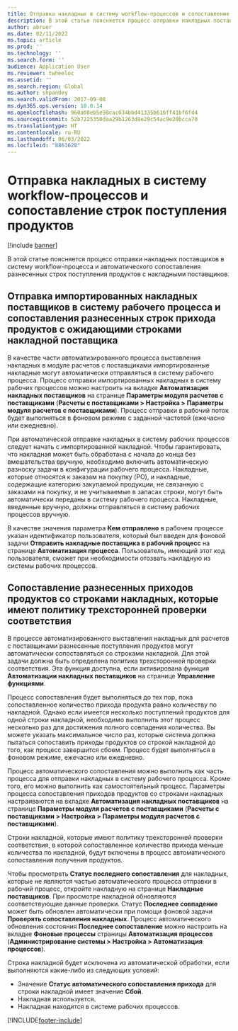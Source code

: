```yaml
---
title: Отправка накладных в систему workflow-процессов и сопоставление строк поступления продуктов
description: В этой статье поясняется процесс отправки накладных поставщиков в систему workflow-процесса и автоматического сопоставления разнесенных строк поступления продуктов с накладными поставщиков.
author: abruer
ms.date: 02/11/2022
ms.topic: article
ms.prod: ''
ms.technology: ''
ms.search.form: ''
audience: Application User
ms.reviewer: twheeloc
ms.assetid: ''
ms.search.region: Global
ms.author: shpandey
ms.search.validFrom: 2017-09-08
ms.dyn365.ops.version: 10.0.14
ms.openlocfilehash: 960a08eb5e98cac034bbd41335b616ff41bf6fd4
ms.sourcegitcommit: 52b7225350daa29b1263d8e29c54ac9e20bcca70
ms.translationtype: HT
ms.contentlocale: ru-RU
ms.lasthandoff: 06/03/2022
ms.locfileid: "8861628"
---
```

# <a name="submit-invoices-to-the-workflow-system-and-match-product-receipt-lines"></a>Отправка накладных в систему workflow-процессов и сопоставление строк поступления продуктов

[!include [banner](../includes/banner.md)]

В этой статье поясняется процесс отправки накладных поставщиков в систему workflow-процесса и автоматического сопоставления разнесенных строк поступления продуктов с накладными поставщиков.

## <a name="submitting-imported-vendor-invoices-to-the-workflow-system-and-matching-posted-product-receipt-lines-to-pending-vendor-invoice-lines"></a>Отправка импортированных накладных поставщиков в систему рабочего процесса и сопоставления разнесенных строк прихода продуктов с ожидающими строками накладной поставщика

В качестве части автоматизированного процесса выставления накладных в модуле расчетов с поставщиками импортированные накладные могут автоматически отправляться в систему рабочего процесса. Процесс отправки импортированных накладных в систему рабочих процессов можно настроить на вкладке **Автоматизация накладных поставщиков** на странице **Параметры модуля расчетов с поставщиками** (**Расчеты с поставщиками \> Настройка \> Параметры модуля расчетов с поставщиками**). Процесс отправки в рабочий поток будет выполняться в фоновом режиме с заданной частотой (ежечасно или ежедневно).

При автоматической отправке накладных в систему рабочих процессов следует начать с импортированной накладной. Чтобы гарантировать, что накладная может быть обработана с начала до конца без вмешательства вручную, необходимо включить автоматическую разноску задачи в конфигурации рабочего процесса. Накладные, которые относятся к заказам на покупку (PO), и накладные, содержащие категорию закупаемой продукции, не связанную с заказами на покупку, и не учитываемые в запасах строки, могут быть автоматически переданы в систему рабочего процесса. Накладные, введенные вручную, должны отправляться в систему рабочих процессов вручную.

В качестве значения параметра **Кем отправлено** в рабочем процессе указан идентификатор пользователя, который был введен для фоновой задачи **Отправить накладные поставщика в рабочий процесс** на странице **Автоматизация процесса**. Пользователь, имеющий этот код пользователя, сможет при необходимости отозвать накладную из системы рабочих процессов.

## <a name="matching-posted-product-receipts-to-invoice-lines-that-have-a-three-way-matching-policy"></a>Сопоставление разнесенных приходов продуктов со строками накладных, которые имеют политику трехсторонней проверки соответствия

В процессе автоматизированного выставления накладных для расчетов с поставщиками разнесенные поступления продуктов могут автоматически сопоставляться со строками накладной. Для этой задачи должна быть определена политика трехсторонней проверки соответствия. Эта функция доступна, если активирована функция **Автоматизации накладных поставщиков** на странице **Управление функциями**.

Процесс сопоставления будет выполняться до тех пор, пока сопоставленное количество прихода продукта равно количеству по накладной. Однако если имеется несколько поступлений продуктов для одной строки накладной, необходимо выполнить этот процесс несколько раз для достижения полного совпадения количества. Вы можете указать максимальное число раз, которые система должна пытаться сопоставить приходы продуктов со строкой накладной до того, как процесс завершится сбоем. Процесс будет выполняться в фоновом режиме, ежечасно или ежедневно. 

Процесс автоматического сопоставления можно выполнить как часть процесса для отправки накладных в систему рабочего процесса. Кроме того, его можно выполнить как самостоятельный процесс. Параметры процесса сопоставления приходов продуктов со строками накладных настраиваются на вкладке **Автоматизация накладных поставщиков** на странице **Параметры модуля расчетов с поставщиками** (**Расчеты с поставщиками \> Настройка \> Параметры модуля расчетов с поставщиками**).

Строки накладной, которые имеют политику трехсторонней проверки соответствия, в которой сопоставленное количество прихода меньше количества по накладной, будут включены в процесс автоматического сопоставления получения продуктов.

Чтобы просмотреть **Статус последнего сопоставления** для накладных, которые не являются частью автоматического процесса отправки в рабочий процесс, откройте накладную на странице **Накладные поставщиков**. При просмотре накладной обновляются соответствующие данные проверки. Статус **Последнее совпадение** может быть обновлен автоматически при помощи фоновой задачи **Проверять сопоставления накладных**. Процесс автоматического обновления состояния **Последнее сопоставление** можно настроить на вкладке **Фоновые процессы** страницы **Автоматизация процессов** (**Администрирование системы \> Настройка \> Автоматизация процессов**).

Строка накладной будет исключена из автоматической обработки, если выполняются какие-либо из следующих условий:

- Значение **Статус автоматического сопоставления прихода** для строки накладной имеет значение **Сбой**.
- Накладная используется.
- Накладная находится в системе рабочих процессов.


[!INCLUDE[footer-include](../../includes/footer-banner.md)]
